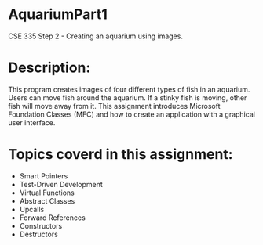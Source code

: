 # AquariumPart1
CSE 335 Step 2 - Creating an aquarium using images.

# Description: 
This program creates images of four different types of fish in an aquarium. Users can move fish around the aquarium. If a stinky fish is moving, other fish will move away from it. This assignment introduces Microsoft Foundation Classes (MFC) and how to create an application with a graphical user interface.

# Topics coverd in this assignment:
* Smart Pointers
* Test-Driven Development
* Virtual Functions
* Abstract Classes
* Upcalls
* Forward References
* Constructors
* Destructors
